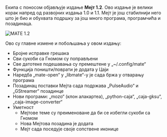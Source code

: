 <!--
.. link:
.. description:
.. tags: News,Releases
.. date: 2012-04-16 03:48:11
.. title: Мејт 1.2 је издат
.. slug: 2012-04-16-mate-1-2-released
.. author: Stefano Karapetsas
-->

Екипа с поносом објављује издање **Мејт 1.2**. Ово издање је велики
корак напред од развојних издања 1.0 и 1.1. Мејт је још стабилнији
него што је био и обухвата подршку за још много програма, програмчића
и позадинаца.

![MATE 1.2](/assets/img/blog/about-mate-1.2.png)

Ово су главне измене и побољшања у овом издању:

  * Бројне исправке грешака
  * Сви сукоби са Гномом су поправљени
  * Све датотеке подешавања су премештене у „~/.config/mate“
  * Функција поништи/поврати је додата у Цаји
  * Наредба „mate-open“ у „libmate“-у је сада бржа у отварању програма
  * Позадинац поставки Мејта сада подржава „PulseAudio“ и „GStreamer“ позадинце
  * Нови програми: „mozo“ (клон алакартеа), „python-caja“, „caja-gksu“, „caja-image-converter“
  * Уметност
    * Мејтове теме су преименоване да би се избегли сукоби са Гномом
    * Нова Мејтова позадина је додата
    * Мејт сада поседује своје сопствене иконице

